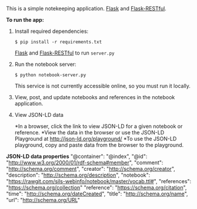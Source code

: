 This is a simple notekeeping application.
[Flask](http://flask.pocoo.org/) and
[Flask-RESTful](http://flask-restful.readthedocs.org/en/latest/).

**To run the app:**

1. Install required dependencies:
   ```
   $ pip install -r requirements.txt
   ``` 
   [Flask](http://flask.pocoo.org/docs/0.10/installation/#installation)
   and
   [Flask-RESTful](http://flask-restful.readthedocs.org/en/latest/installation.html) to run `server.py`

2. Run the notebook server:
   ```
   $ python notebook-server.py
   ```
   This service is not currently accessible online, so you must run it locally.
   
3. View, post, and update notebooks and references in the notebook application.

4. View JSON-LD data
	
	*In a browser, click the link to view JSON-LD for a given notebook or reference.
	*View the data in the browser or use the JSON-LD Playground at http://json-ld.org/playground/
		*To use the JSON-LD playground, copy and paste data from the browser to the playground.

**JSON-LD data properties**
	"@container": "@index",
    "@id": "http://www.w3.org/2000/01/rdf-schema#member",
	"comment": "http://schema.org/comment",
    "creator": "http://schema.org/creator",
    "description": "http://schema.org/description",
    "notebook": "https://rawgit.com/sils-webinfo/notebook/master/vocab.ttl#",
    "references": "https://schema.org/collection"
	"reference": "https://schema.org/citation",
    "time": "http://schema.org/dateCreated",
    "title": "http://schema.org/name",
    "url": "http://schema.org/URL"